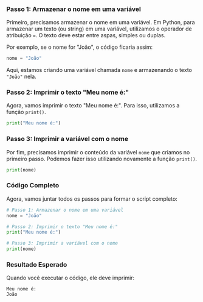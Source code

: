 ### Passo 1: Armazenar o nome em uma variável
Primeiro, precisamos armazenar o nome em uma variável. Em Python, para armazenar um texto (ou string) em uma variável, utilizamos o operador de atribuição `=`. O texto deve estar entre aspas, simples ou duplas.

Por exemplo, se o nome for "João", o código ficaria assim:

```python
nome = "João"
```

Aqui, estamos criando uma variável chamada `nome` e armazenando o texto `"João"` nela.

### Passo 2: Imprimir o texto "Meu nome é:"
Agora, vamos imprimir o texto "Meu nome é:". Para isso, utilizamos a função `print()`.

```python
print("Meu nome é:")
```

### Passo 3: Imprimir a variável com o nome
Por fim, precisamos imprimir o conteúdo da variável `nome` que criamos no primeiro passo. Podemos fazer isso utilizando novamente a função `print()`.

```python
print(nome)
```

### Código Completo
Agora, vamos juntar todos os passos para formar o script completo:

```python
# Passo 1: Armazenar o nome em uma variável
nome = "João"

# Passo 2: Imprimir o texto "Meu nome é:"
print("Meu nome é:")

# Passo 3: Imprimir a variável com o nome
print(nome)
```

### Resultado Esperado
Quando você executar o código, ele deve imprimir:

```
Meu nome é:
João
```